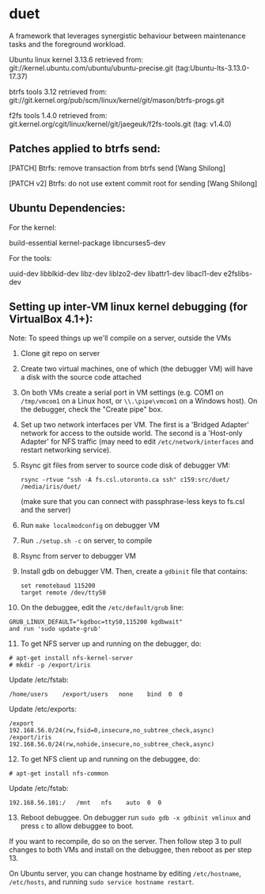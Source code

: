 duet
====

A framework that leverages synergistic behaviour between maintenance tasks and
the foreground workload.

Ubuntu linux kernel 3.13.6 retrieved from:
git://kernel.ubuntu.com/ubuntu/ubuntu-precise.git (tag:Ubuntu-lts-3.13.0-17.37)

btrfs tools 3.12 retrieved from:
git://git.kernel.org/pub/scm/linux/kernel/git/mason/btrfs-progs.git

f2fs tools 1.4.0 retrieved from:
git.kernel.org/cgit/linux/kernel/git/jaegeuk/f2fs-tools.git (tag: v1.4.0)

Patches applied to btrfs send:
------------------------------

[PATCH] Btrfs: remove transaction from btrfs send [Wang Shilong]

[PATCH v2] Btrfs: do not use extent commit root for sending [Wang Shilong]

Ubuntu Dependencies:
-------------

For the kernel:

build-essential
kernel-package
libncurses5-dev

For the tools:

uuid-dev
libblkid-dev
libz-dev
liblzo2-dev
libattr1-dev
libacl1-dev
e2fslibs-dev

Setting up inter-VM linux kernel debugging (for VirtualBox 4.1+):
----------------------------------------------------------------

Note: To speed things up we'll compile on a server, outside the VMs

1. Clone git repo on server
2. Create two virtual machines, one of which (the debugger VM) will have a disk
   with the source code attached
3. On both VMs create a serial port in VM settings (e.g. COM1 on ```/tmp/vmcom1```
   on a Linux host, or ```\\.\pipe\vmcom1``` on a Windows host).
   On the debugger, check the "Create pipe" box.
4. Set up two network interfaces per VM. The first is a 'Bridged Adapter' network
   for access to the outside world. The second is a 'Host-only Adapter' for NFS
   traffic (may need to edit ```/etc/network/interfaces``` and restart networking service).
5. Rsync git files from server to source code disk of debugger VM:

   ```rsync -rtvue "ssh -A fs.csl.utoronto.ca ssh" c159:src/duet/ /media/iris/duet/```

   (make sure that you can connect with passphrase-less keys to fs.csl and the server)
6. Run ```make localmodconfig``` on debugger VM
7. Run ```./setup.sh -c``` on server, to compile
8. Rsync from server to debugger VM
9. Install gdb on debugger VM. Then, create a ```gdbinit``` file that contains:

   ```
   set remotebaud 115200
   target remote /dev/ttyS0
   ```
10. On the debuggee, edit the ```/etc/default/grub``` line:

   ```
   GRUB_LINUX_DEFAULT="kgdboc=ttyS0,115200 kgdbwait"
   and run 'sudo update-grub'
   ```
11. To get NFS server up and running on the debugger, do:

   ```
   # apt-get install nfs-kernel-server
   # mkdir -p /export/iris
   ```

   Update /etc/fstab:

   ```
   /home/users    /export/users   none    bind  0  0
   ```

   Update /etc/exports:

   ```
   /export       192.168.56.0/24(rw,fsid=0,insecure,no_subtree_check,async)
   /export/iris  192.168.56.0/24(rw,nohide,insecure,no_subtree_check,async)
   ```
12. To get NFS client up and running on the debuggee, do:

   ```
   # apt-get install nfs-common
   ```

   Update /etc/fstab:

   ```
   192.168.56.101:/   /mnt   nfs    auto  0  0
   ```
13. Reboot debuggee. On debugger run ```sudo gdb -x gdbinit vmlinux``` and press
   ```c``` to allow debuggee to boot.

If you want to recompile, do so on the server. Then follow step 3 to pull changes
to both VMs and install on the debuggee, then reboot as per step 13.

On Ubuntu server, you can change hostname by editing ```/etc/hostname```,
```/etc/hosts```, and running ```sudo service hostname restart```.

